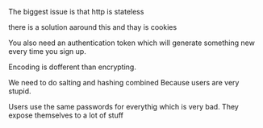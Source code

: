 The biggest issue is that http is stateless

there is a solution aaround this and thay is cookies

You also need an authentication token which will generate something new every time you sign up.

Encoding is dofferent than encrypting.

We need to do salting and hashing combined
Because users are very stupid.

Users use the same passwords for everythig which is very bad. They expose themselves to a lot of stuff

